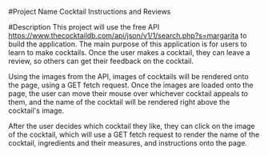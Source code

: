 #Project Name
Cocktail Instructions and Reviews

#Description
This project will use the free API https://www.thecocktaildb.com/api/json/v1/1/search.php?s=margarita to build the application. The main purpose of this application is for users to learn to make cocktails. Once the user makes a cocktail, they can leave a review, so others can get their feedback on the cocktail. 

Using the images from the API, images of cocktails will be rendered onto the page, using a GET fetch request. Once the images are loaded onto the page, the user can move their mouse over whichever cocktail appeals to them, and the name of the cocktail will be rendered right above the cocktail's image. 

After the user decides which cocktail they like, they can click on the image of the cocktail, which will use a GET fetch request to render the name of the cocktail, ingredients and their measures, and instructions onto the page. 
